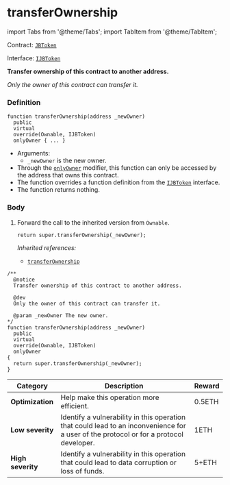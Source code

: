 # transferOwnership

import Tabs from '@theme/Tabs';
import TabItem from '@theme/TabItem';

Contract: [`JBToken`](/protocol/api/contracts/jbtoken/README.md)​‌

Interface: [`IJBToken`](/protocol/api/interfaces/ijbtoken.md)

<Tabs>
<TabItem value="Step by step" label="Step by step">

**Transfer ownership of this contract to another address.**

_Only the owner of this contract can transfer it._

### Definition

```solidity
function transferOwnership(address _newOwner)
  public
  virtual
  override(Ownable, IJBToken)
  onlyOwner { ... }
```

* Arguments:
  * `_newOwner` is the new owner.
* Through the [`onlyOwner`](https://docs.openzeppelin.com/contracts/4.x/api/access#Ownable-onlyOwner--) modifier, this function can only be accessed by the address that owns this contract.
* The function overrides a function definition from the [`IJBToken`](/protocol/api/interfaces/ijbtoken.md) interface.
* The function returns nothing.

### Body

1.  Forward the call to the inherited version from `Ownable`.

    ```solidity
    return super.transferOwnership(_newOwner);
    ```

    _Inherited references:_

    * [`transferOwnership`](https://docs.openzeppelin.com/contracts/4.x/api/access#Ownable-transferOwnership-address-)

</TabItem>

<TabItem value="Code" label="Code">

```solidity
/** 
  @notice
  Transfer ownership of this contract to another address.

  @dev
  Only the owner of this contract can transfer it.

  @param _newOwner The new owner.
*/
function transferOwnership(address _newOwner)
  public
  virtual
  override(Ownable, IJBToken)
  onlyOwner
{
  return super.transferOwnership(_newOwner);
}
```

</TabItem>

<TabItem value="Bug bounty" label="Bug bounty">

| Category          | Description                                                                                                                            | Reward |
| ----------------- | -------------------------------------------------------------------------------------------------------------------------------------- | ------ |
| **Optimization**  | Help make this operation more efficient.                                                                                               | 0.5ETH |
| **Low severity**  | Identify a vulnerability in this operation that could lead to an inconvenience for a user of the protocol or for a protocol developer. | 1ETH   |
| **High severity** | Identify a vulnerability in this operation that could lead to data corruption or loss of funds.                                        | 5+ETH  |

</TabItem>
</Tabs>
